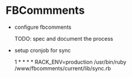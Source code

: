 # FBCommments

- configure fbcomments

   TODO: spec and document the process
   
- setup cronjob for sync

    1 * * * * RACK_ENV=production /usr/bin/ruby /www/fbcomments/current/lib/sync.rb
